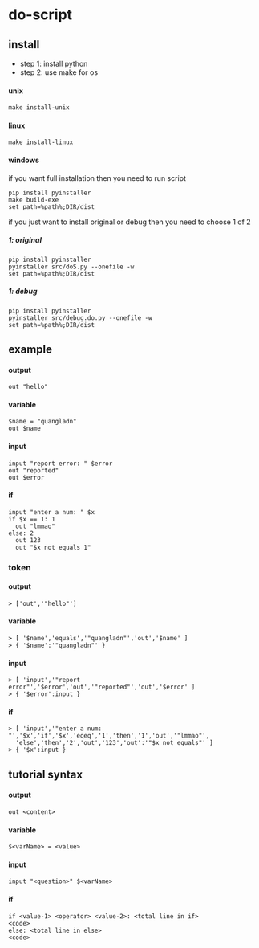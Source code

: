 # do-script

## install
- step 1: install python
- step 2: use make for os
#### unix
```
make install-unix
```
#### linux
```
make install-linux
```
#### windows
if you want full installation then you need to run script 
```
pip install pyinstaller
make build-exe
set path=%path%;DIR/dist
```
if you just want to install original or debug then you need to choose 1 of 2

##### 1: original
```
pip install pyinstaller
pyinstaller src/doS.py --onefile -w
set path=%path%;DIR/dist
```

##### 1: debug
```
pip install pyinstaller
pyinstaller src/debug.do.py --onefile -w
set path=%path%;DIR/dist
```

## example
#### output
```
out "hello"
```
#### variable
```
$name = "quangladn"
out $name
```
#### input
```
input "report error: " $error
out "reported"
out $error
```
#### if
```
input "enter a num: " $x
if $x == 1: 1
  out "lmmao"
else: 2
  out 123
  out "$x not equals 1"
```
### token
#### output
```
> ['out','"hello"']
```
#### variable
```
> [ '$name','equals','"quangladn"','out','$name' ]
> { '$name':'"quangladn"' }
```
#### input
```
> [ 'input','"report error"','$error','out','"reported"','out','$error' ]
> { '$error':input }
```
#### if
```
> [ 'input','"enter a num: "','$x','if','$x','eqeq','1','then','1','out','"lmmao"',
  'else','then','2','out','123','out':'"$x not equals"' ]
> { '$x':input }
```

## tutorial syntax
#### output
```
out <content>
```
#### variable
```
$<varName> = <value>
```
#### input
```
input "<question>" $<varName>
```
#### if 
```
if <value-1> <operator> <value-2>: <total line in if>
<code>
else: <total line in else>
<code>
```
